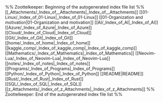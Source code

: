 %% Zoottelkeeper: Beginning of the autogenerated index file list  %%
 [[_Attachments/_Index_of__Attachments|_Index_of__Attachments]]
 [[01-Linux/_Index_of_01-Linux|_Index_of_01-Linux]]
 [[01-Organization and motivation|01-Organization and motivation]]
 [[AI/_Index_of_AI|_Index_of_AI]]
 [[Azure/_Index_of_Azure|_Index_of_Azure]]
 [[Cloud/_Index_of_Cloud|_Index_of_Cloud]]
 [[Git/_Index_of_Git|_Index_of_Git]]
 [[home/_Index_of_home|_Index_of_home]]
 [[kaggle_comp/_Index_of_kaggle_comp|_Index_of_kaggle_comp]]
 [[Mathematics/_Index_of_Mathematics|_Index_of_Mathematics]]
 [[Neovim-Lua/_Index_of_Neovim-Lua|_Index_of_Neovim-Lua]]
 [[notes/_Index_of_notes|_Index_of_notes]]
 [[Programs/_Index_of_Programs|_Index_of_Programs]]
 [[Python/_Index_of_Python|_Index_of_Python]]
 [[README|README]]
 [[Rust/_Index_of_Rust|_Index_of_Rust]]
 [[SQL/_Index_of_SQL|_Index_of_SQL]]
 [[z_Attachments/_Index_of_z_Attachments|_Index_of_z_Attachments]]
%% Zoottelkeeper: End of the autogenerated index file list  %%
